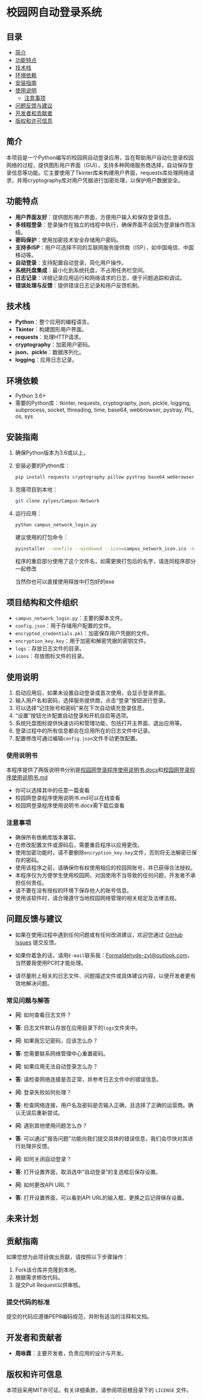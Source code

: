 # 校园网自动登录系统

## 目录
- [简介](#简介)
- [功能特点](#功能特点)
- [技术栈](#技术栈)
- [环境依赖](#环境依赖)
- [安装指南](#安装指南)
- [使用说明](#使用说明)
  - [注意事项](#注意事项)
- [问题反馈与建议](#问题反馈与建议)
- [开发者和贡献者](#开发者和贡献者)
- [版权和许可信息](#版权和许可信息)

## 简介

本项目是一个Python编写的校园网自动登录应用，旨在帮助用户自动化登录校园网络的过程，提供图形用户界面（GUI），支持多种网络服务商选择，自动保存登录信息等功能。它主要使用了Tkinter库来构建用户界面，requests库处理网络请求，并用cryptography库对用户凭据进行加密处理，以保护用户数据安全。

## 功能特点

- **用户界面友好**：提供图形用户界面，方便用户输入和保存登录信息。
- **多线程登录**：登录操作在独立的线程中执行，确保界面不会因为登录操作而冻结。
- **密码保护**：使用加密技术安全存储用户密码。
- **支持多ISP**：用户可选择不同的互联网服务提供商（ISP），如中国电信、中国移动等。
- **自动登录**：支持配置自动登录，简化用户操作。
- **系统托盘集成**：最小化到系统托盘，不占用任务栏空间。
- **日志记录**：详细记录应用运行和网络请求的日志，便于问题追踪和调试。
- **错误处理与反馈**：提供错误日志记录和用户反馈机制。

## 技术栈

- **Python**：整个应用的编程语言。
- **Tkinter**：构建图形用户界面。
- **requests**：处理HTTP请求。
- **cryptography**：加密用户密码。
- **json、pickle**：数据序列化。
- **logging**：应用日志记录。

## 环境依赖

- Python 3.6+
- 需要的Python库：tkinter, requests, cryptography, json, pickle, logging, subprocess, socket, threading, time, base64, webbrowser, pystray, PIL, os, sys

## 安装指南

1. 确保Python版本为3.6或以上。
2. 安装必要的Python库：
   ```bash
   pip install requests cryptography pillow pystray base64 webbrowser logging pywin32 winshell
   ```

3. 克隆项目到本地：
   ```bash
   git clone zylyes/Campus-Network
   ```
4. 运行应用：
   ```bash
   python campus_network_login.py
   ```
   建议使用的打包命令：
   ```bash
   pyinstaller --onefile --windowed --icon=campus_network_icon.ico -n 校园网登录程序 campus_network_login.py
   ```
   程序的重启部分使用了这个文件名，如需更换打包后的名字，请连同程序部分一起修改

   当然你也可以直接使用释放中打包好的exe

## 项目结构和文件组织

- `campus_network_login.py`：主要的脚本文件。
- `config.json`：用于存储用户配置的文件。
- `encrypted_credentials.pkl`：加密保存用户凭据的文件。
- `encryption_key.key`：用于加密和解密凭据的密钥文件。
- `logs`：存放日志文件的目录。
- `icons`：存放图标文件的目录。

## 使用说明

1. 启动应用后，如果未设置自动登录或首次使用，会显示登录界面。
2. 输入用户名和密码，选择服务提供商，点击“登录”按钮进行登录。
3. 可以选择“记住账号和密码”来在下次自动填充登录信息。
4. “设置”按钮允许配置自动登录和开机自启等选项。
5. 系统托盘图标提供快速访问和管理功能，包括打开主界面、退出应用等。
6. 登录过程中的所有信息都会在应用所在的日志文件中记录。
7. 配置修改可通过编辑`config.json`文件手动更改配置。

### 使用说明书
本程序提供了两版说明书分别是[校园网登录程序使用说明书.docx](https://github.com/zylyes/Campus-Network/blob/main/%E6%A0%A1%E5%9B%AD%E7%BD%91%E7%99%BB%E5%BD%95%E7%A8%8B%E5%BA%8F%E4%BD%BF%E7%94%A8%E8%AF%B4%E6%98%8E%E4%B9%A6.docx)和[校园网登录程序使用说明书.md](https://github.com/zylyes/Campus-Network/blob/main/%E6%A0%A1%E5%9B%AD%E7%BD%91%E7%99%BB%E5%BD%95%E7%A8%8B%E5%BA%8F%E4%BD%BF%E7%94%A8%E8%AF%B4%E6%98%8E%E4%B9%A6.md)
- 你可以选择其中的任意一篇查看
- 校园网登录程序使用说明书.md可以在线查看
- 校园网登录程序使用说明书.docx需下载后查看

### 注意事项
- 确保所有依赖库版本兼容。
- 在修改配置文件或源码后，需要重启程序以应用更改。
- 使用加密功能时，请不要删除`encryption_key.key`文件，否则将无法解密已保存的密码。
- 使用该程序之前，请确保你有权使用相应的校园网账号，并已获得合法授权。
- 本程序仅为方便学生使用校园网，对因使用不当导致的任何问题，开发者不承担任何责任。
- 请不要在没有授权的环境下保存他人的账号信息。
- 使用该软件时，请合理遵守当地校园网络管理的相关规定及法律法规。

## 问题反馈与建议

- 如果在使用过程中遇到任何问题或有任何改进建议，欢迎您通过 [GitHub Issues](https://github.com/zylyes/Campus-Network/issues) 提交反馈。

- 如果你着急的话，请用`E-mail`联系我：[Formaldehyde-zyl@outlook.com](mailto:Formaldehyde-zyl@outlook.com)，当然要我使用PC时才能处理。

- 请尽量附上相关的日志文件、问题描述文件或具体建议内容，以便开发者更有效地解决问题。

### 常见问题与解答

- **问**: 如何查看日志文件？
- **答**: 日志文件默认存放在应用目录下的`logs`文件夹中。

- **问**: 如果我忘记密码，应该怎么办？
- **答**: 您需要联系网络管理中心重置密码。

- **问**: 如果应用无法自动登录怎么办？
- **答**: 请检查网络连接是否正常，并参考日志文件中的错误信息。

- **问**: 登录失败如何处理？
- **答**: 检查网络连接，用户名及密码是否输入正确，且选择了正确的运营商。确认无误后重新尝试。

- **问**: 遇到其他使用问题怎么办？
- **答**: 可以通过"报告问题"功能向我们提交具体的错误信息，我们会尽快对其进行处理并反馈。

- **问**: 如何关闭自动登录？
- **答**: 打开设置界面，取消选中“自动登录”的复选框后保存设置。

- **问**: 如何更改API URL？
- **答**: 打开设置界面，可以看到API URL的输入框，更换之后记得保存设置。

## 未来计划



## 贡献指南

如果您想为此项目做出贡献，请按照以下步骤操作：

1. Fork该仓库并克隆到本地。
2. 根据需求修改代码。
3. 提交Pull Request以供审核。

### 提交代码的标准

提交的代码应遵循PEP8编码规范，并附有适当的注释和文档。

## 开发者和贡献者

- **周咏霖**：主要开发者，负责应用的设计与开发。

## 版权和许可信息

本项目采用MIT许可证。有关详细条款，请参阅项目根目录下的 `LICENSE` 文件。
